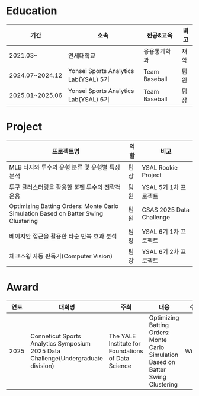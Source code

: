 # Education
|기간|소속|전공&교육|비고|
|--|-----|---|--|
|2021.03~|연세대학교|응용통계학과|재학|
|2024.07~2024.12|Yonsei Sports Analytics Lab(YSAL) 5기|Team Baseball|팀원|
|2025.01~2025.06|Yonsei Sports Analytics Lab(YSAL) 6기|Team Baseball|팀장|

# Project
|프로젝트명|역할|비고|
|------|---|---|
|MLB 타자와 투수의 유형 분류 및 유형별 특징 분석|팀장|YSAL Rookie Project|Link|
|투구 클러스터링을 활용한 불펜 투수의 전략적 운용|팀원|YSAL 5기 1차 프로젝트|https://github.com/jiyongleex/ysal_rookie_project.git|
|Optimizing Batting Orders: Monte Carlo Simulation Based on Batter Swing Clustering|팀원|CSAS 2025 Data Challenge|
|베이지안 접근을 활용한 타순 반복 효과 분석|팀장|YSAL 6기 1차 프로젝트|
|체크스윙 자동 판독기(Computer Vision)|팀장|YSAL 6기 2차 프로젝트|

# Award
|연도|대회명|주최|내용|수상
|--|---|--|--|--|
|2025|Conneticut Sports Analytics Symposium 2025 Data Challenge(Undergraduate division)|The YALE Institute for Foundations of Data Science| Optimizing Batting Orders: Monte Carlo Simulation Based on Batter Swing Clustering|Winner|
